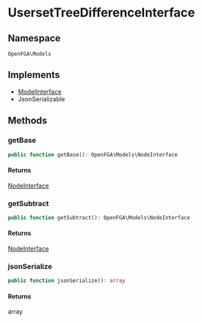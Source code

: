 # UsersetTreeDifferenceInterface


## Namespace
`OpenFGA\Models`

## Implements
* [ModelInterface](Models/ModelInterface.md)
* JsonSerializable



## Methods
### getBase


```php
public function getBase(): OpenFGA\Models\NodeInterface
```



#### Returns
[NodeInterface](Models/NodeInterface.md)

### getSubtract


```php
public function getSubtract(): OpenFGA\Models\NodeInterface
```



#### Returns
[NodeInterface](Models/NodeInterface.md)

### jsonSerialize


```php
public function jsonSerialize(): array
```



#### Returns
array

